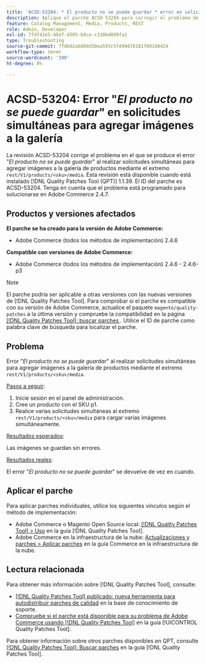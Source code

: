 ```yaml
---
title: 'ACSD-53204: * El producto no se puede guardar * error en solicitudes simultáneas para añadir imágenes a la galería'
description: Aplique el parche ACSD-53204 para corregir el problema de Adobe Commerce en el que se produce el error *El producto no se puede guardar* al realizar solicitudes simultáneas para agregar imágenes a la galería de productos mediante el punto final rest/V1/products/&lt;sku&gt;/media.
feature: Catalog Management, Media, Products, REST
role: Admin, Developer
exl-id: 7fdf41e5-46ef-4505-b8ce-c330bd899fa1
type: Troubleshooting
source-git-commit: 7fdb02a6d89d50ea593c5fd99d78101f89198424
workflow-type: tm+mt
source-wordcount: '390'
ht-degree: 0%

---
```


# ACSD-53204: Error &quot;*El producto no se puede guardar*&quot; en solicitudes simultáneas para agregar imágenes a la galería

La revisión ACSD-53204 corrige el problema en el que se produce el error &quot;*El producto no se puede guardar*&quot; al realizar solicitudes simultáneas para agregar imágenes a la galería de productos mediante el extremo `rest/V1/products/<sku>/media`. Esta revisión está disponible cuando está instalado [!DNL Quality Patches Tool (QPT)] 1.1.39. El ID del parche es ACSD-53204. Tenga en cuenta que el problema está programado para solucionarse en Adobe Commerce 2.4.7.

## Productos y versiones afectados

**El parche se ha creado para la versión de Adobe Commerce:**

* Adobe Commerce (todos los métodos de implementación) 2.4.6

**Compatible con versiones de Adobe Commerce:**

* Adobe Commerce (todos los métodos de implementación) 2.4.6 - 2.4.6-p3

>[!NOTE]
>
>El parche podría ser aplicable a otras versiones con las nuevas versiones de [!DNL Quality Patches Tool]. Para comprobar si el parche es compatible con su versión de Adobe Commerce, actualice el paquete `magento/quality-patches` a la última versión y compruebe la compatibilidad en la página [[!DNL Quality Patches Tool]: buscar parches &#x200B;](https://experienceleague.adobe.com/tools/commerce-quality-patches/index.html?lang=es). Utilice el ID de parche como palabra clave de búsqueda para localizar el parche.

## Problema

Error &quot;*El producto no se puede guardar*&quot; al realizar solicitudes simultáneas para agregar imágenes a la galería de productos mediante el extremo `rest/V1/products/<sku>/media`.

<u>Pasos a seguir</u>:

1. Inicie sesión en el panel de administración.
1. Cree un producto con el SKU p1.
1. Realice varias solicitudes simultáneas al extremo `rest/V1/products/<sku>/media` para cargar varias imágenes simultáneamente.

<u>Resultados esperados</u>:

Las imágenes se guardan sin errores.

<u>Resultados reales</u>:

El error &quot;*El producto no se puede guardar*&quot; se devuelve de vez en cuando.

## Aplicar el parche

Para aplicar parches individuales, utilice los siguientes vínculos según el método de implementación:

* Adobe Commerce o Magento Open Source local: [[!DNL Quality Patches Tool] > Uso](/help/tools/quality-patches-tool/usage.md) en la guía [!DNL Quality Patches Tool].
* Adobe Commerce en la infraestructura de la nube: [Actualizaciones y parches > Aplicar parches](https://experienceleague.adobe.com/docs/commerce-cloud-service/user-guide/develop/upgrade/apply-patches.html?lang=es) en la guía Commerce en la infraestructura de la nube.

## Lectura relacionada

Para obtener más información sobre [!DNL Quality Patches Tool], consulte:

* [[!DNL Quality Patches Tool] publicado: nueva herramienta para autodistribuir parches de calidad](https://experienceleague.adobe.com/es/docs/commerce-operations/tools/quality-patches-tool/quality-patches-tool-to-self-serve-quality-patches) en la base de conocimiento de soporte.
* [Compruebe si el parche está disponible para su problema de Adobe Commerce usando [!DNL Quality Patches Tool]](/help/tools/quality-patches-tool/patches-available-in-qpt/check-patch-for-magento-issue-with-magento-quality-patches.md) en la guía [!UICONTROL Quality Patches Tool].


Para obtener información sobre otros parches disponibles en QPT, consulte [[!DNL Quality Patches Tool]: Buscar parches](https://experienceleague.adobe.com/tools/commerce-quality-patches/index.html?lang=es) en la guía [!DNL Quality Patches Tool].
